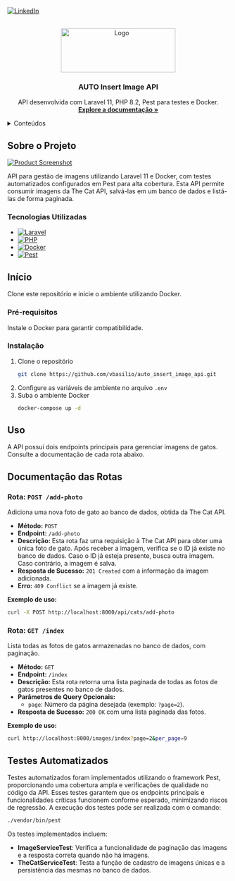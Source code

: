 
<a id="readme-top"></a>

[![LinkedIn][linkedin-shield]][linkedin-url]

<br />
<div align="center">
  <a href="https://github.com/vbasilio/auto_insert_image_api">
    <img src="https://www.upload.ee/image/17349608/logo.png" alt="Logo" width="260" height="100">
  </a>

  <h3 align="center">AUTO Insert Image API</h3>

  <p align="center">
    API desenvolvida com Laravel 11, PHP 8.2, Pest para testes e Docker.
    <br />
    <a href="https://github.com/vbasilio/auto_insert_image_api"><strong>Explore a documentação »</strong></a>
  </p>
</div>

<details>
  <summary>Conteúdos</summary>
  <ol>
    <li><a href="#sobre-o-projeto">Sobre o projeto</a></li>
    <li><a href="#tecnologias-utilizadas">Tecnologias Utilizadas</a></li>
    <li><a href="#início">Início</a></li>
    <li><a href="#uso">Uso</a></li>
    <li><a href="#documentação-das-rotas">Documentação das Rotas</a></li>
    <li><a href="#testes-automatizados">Testes Automatizados</a></li>
    <li><a href="#contato">Contato</a></li>
  </ol>
</details>

## Sobre o Projeto

[![Product Screenshot][product-screenshot]](https://example.com)

API para gestão de imagens utilizando Laravel 11 e Docker, com testes automatizados configurados em Pest para alta cobertura. Esta API permite consumir imagens da The Cat API, salvá-las em um banco de dados e listá-las de forma paginada.

### Tecnologias Utilizadas

* [![Laravel][Laravel.com]][Laravel-url]
* [![PHP][PHP-badge]][PHP-url]
* [![Docker][Docker-badge]][Docker-url]
* [![Pest][Pest-badge]][Pest-url]

## Início

Clone este repositório e inicie o ambiente utilizando Docker.

### Pré-requisitos

Instale o Docker para garantir compatibilidade.

### Instalação

1. Clone o repositório
   ```sh
   git clone https://github.com/vbasilio/auto_insert_image_api.git
   ```
2. Configure as variáveis de ambiente no arquivo `.env`
3. Suba o ambiente Docker
   ```sh
   docker-compose up -d
   ```

## Uso

A API possui dois endpoints principais para gerenciar imagens de gatos. Consulte a documentação de cada rota abaixo.

## Documentação das Rotas

### Rota: `POST /add-photo`

Adiciona uma nova foto de gato ao banco de dados, obtida da The Cat API.

- **Método:** `POST`
- **Endpoint:** `/add-photo`
- **Descrição:** Esta rota faz uma requisição à The Cat API para obter uma única foto de gato. Após receber a imagem, verifica se o ID já existe no banco de dados. Caso o ID já esteja presente, busca outra imagem. Caso contrário, a imagem é salva.
- **Resposta de Sucesso:** `201 Created` com a informação da imagem adicionada.
- **Erro:** `409 Conflict` se a imagem já existe.

**Exemplo de uso:**
```bash
curl -X POST http://localhost:8000/api/cats/add-photo
```

### Rota: `GET /index`

Lista todas as fotos de gatos armazenadas no banco de dados, com paginação.

- **Método:** `GET`
- **Endpoint:** `/index`
- **Descrição:** Esta rota retorna uma lista paginada de todas as fotos de gatos presentes no banco de dados.
- **Parâmetros de Query Opcionais:**
  - `page`: Número da página desejada (exemplo: `?page=2`).
- **Resposta de Sucesso:** `200 OK` com uma lista paginada das fotos.

**Exemplo de uso:**
```bash
curl http://localhost:8000/images/index?page=2&per_page=9
```

## Testes Automatizados

Testes automatizados foram implementados utilizando o framework Pest, proporcionando uma cobertura ampla e verificações de qualidade no código da API. Esses testes garantem que os endpoints principais e funcionalidades críticas funcionem conforme esperado, minimizando riscos de regressão. A execução dos testes pode ser realizada com o comando:

```sh
./vendor/bin/pest
```

Os testes implementados incluem:

- **ImageServiceTest**: Verifica a funcionalidade de paginação das imagens e a resposta correta quando não há imagens.
- **TheCatServiceTest**: Testa a função de cadastro de imagens únicas e a persistência das mesmas no banco de dados.

[contributors-shield]: https://img.shields.io/github/contributors/othneildrew/Best-README-Template.svg?style=for-the-badge
[contributors-url]: https://github.com/vbasilio/auto_insert_image_api/graphs/contributors
[forks-shield]: https://img.shields.io/github/forks/othneildrew/Best-README-Template.svg?style=for-the-badge
[forks-url]: https://github.com/vbasilio/auto_insert_image_api/network/members
[stars-shield]: https://img.shields.io/github/stars/othneildrew/Best-README-Template.svg?style=for-the-badge
[stars-url]: https://github.com/vbasilio/auto_insert_image_api/stargazers
[issues-shield]: https://img.shields.io/github/issues/othneildrew/Best-README-Template.svg?style=for-the-badge
[issues-url]: https://github.com/vbasilio/auto_insert_image_api/issues
[license-shield]: https://img.shields.io/github/license/othneildrew/Best-README-Template.svg?style=for-the-badge
[license-url]: https://github.com/vbasilio/auto_insert_image_api/blob/master/LICENSE.txt
[linkedin-shield]: https://img.shields.io/badge/-LinkedIn-black.svg?style=for-the-badge&logo=linkedin&colorB=555
[linkedin-url]: https://www.linkedin.com/in/vinícius-basílio/
[product-screenshot]: images/screenshot.png
[PHP-badge]: https://img.shields.io/badge/PHP-777BB4?style=for-the-badge&logo=php&logoColor=white
[PHP-url]: https://www.php.net/
[Docker-badge]: https://img.shields.io/badge/Docker-2496ED?style=for-the-badge&logo=docker&logoColor=white
[Docker-url]: https://www.docker.com/
[Laravel.com]: https://img.shields.io/badge/Laravel-FF2D20?style=for-the-badge&logo=laravel&logoColor=white
[Laravel-url]: https://laravel.com
[Pest-badge]: https://img.shields.io/badge/Pest-1E1E24?style=for-the-badge&logo=pestphp&logoColor=white
[Pest-url]: https://pestphp.com/
